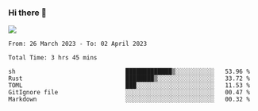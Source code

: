 ### Hi there 👋️

![](https://komarev.com/ghpvc/?username=Loner1024)

<!--START_SECTION:waka-->

```text
From: 26 March 2023 - To: 02 April 2023

Total Time: 3 hrs 45 mins

sh                               █████████████▒░░░░░░░░░░░   53.96 %
Rust                             ████████▒░░░░░░░░░░░░░░░░   33.72 %
TOML                             ███░░░░░░░░░░░░░░░░░░░░░░   11.53 %
GitIgnore file                   ░░░░░░░░░░░░░░░░░░░░░░░░░   00.47 %
Markdown                         ░░░░░░░░░░░░░░░░░░░░░░░░░   00.32 %
```

<!--END_SECTION:waka-->



